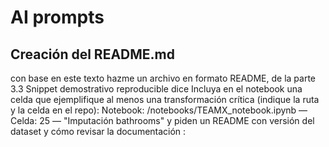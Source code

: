 # AI prompts

## Creación del README.md

con base en este texto hazme un archivo en formato README, de la parte 3.3 Snippet demostrativo reproducible dice Incluya en el notebook una celda que ejemplifique al menos una transformación crítica (indique la ruta y la celda en el repo): Notebook: /notebooks/TEAMX_notebook.ipynb — Celda: 25 — "Imputación bathrooms" y piden un README con versión del dataset y cómo revisar la documentación :
